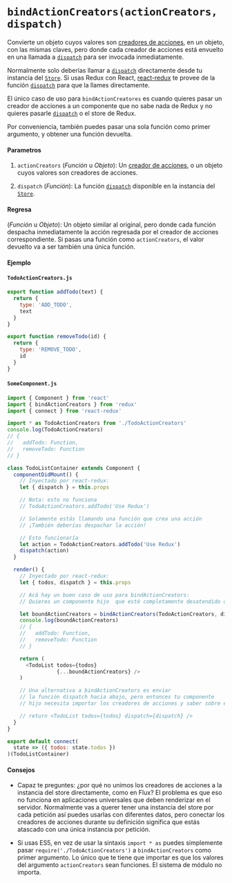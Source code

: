 # `bindActionCreators(actionCreators, dispatch)`

Convierte un objeto cuyos valores son [creadores de acciones](../glosario.md#creador-de-acciones), en un objeto, con las mismas claves, pero donde cada creador de acciones está envuelto en una llamada a [`dispatch`](./Store.md#dispatch) para ser invocada inmediatamente.

Normalmente solo deberías llamar a [`dispatch`](./Store.md#dispatch) directamente desde tu instancia del [`Store`](./Store.md). Si usas Redux con React, [react-redux](https://github.com/gaearon/react-redux) te provee de la función [`dispatch`](Store.md#dispatch) para que la llames directamente.

El único caso de uso para `bindActionCreatores` es cuando quieres pasar un creador de acciones a un componente que no sabe nada de Redux y no quieres pasarle [`dispatch`](./Store.md#dispatch) o el store de Redux.

Por conveniencia, también puedes pasar una sola función como primer argumento, y obtener una función devuelta.

#### Parametros

1. `actionCreators` (*Función* u *Objeto*): Un [creador de acciones](../glosario.md#creador-de-acciones), o un objeto cuyos valores son creadores de acciones.

2. `dispatch` (*Función*):  La función [`dispatch`](./Store.md#dispatch) disponible en la instancia del [`Store`](./Store.md).

#### Regresa

(*Función* u *Objeto*): Un objeto similar al original, pero donde cada función despacha inmediatamente la acción regresada por el creador de acciones correspondiente. Si pasas una función como `actionCreators`, el valor devuelto va a ser también una única función.

#### Ejemplo

#### `TodoActionCreators.js`

```js
export function addTodo(text) {
  return {
    type: 'ADD_TODO',
    text
  }
}

export function removeTodo(id) {
  return {
    type: 'REMOVE_TODO',
    id
  }
}
```

#### `SomeComponent.js`

```js
import { Component } from 'react'
import { bindActionCreators } from 'redux'
import { connect } from 'react-redux'

import * as TodoActionCreators from './TodoActionCreators'
console.log(TodoActionCreators)
// {
//   addTodo: Function,
//   removeTodo: Function
// }

class TodoListContainer extends Component {
  componentDidMount() {
    // Inyectado por react-redux:
    let { dispatch } = this.props

    // Nota: esto no funciona
    // TodoActionCreators.addTodo('Use Redux')

    // Solamente estás llamando una función que crea una acción
    // ¡También deberías despachar la acción!

    // Esto funcionaría
    let action = TodoActionCreators.addTodo('Use Redux')
    dispatch(action)
  }

  render() {
    // Inyectado por react-redux:
    let { todos, dispatch } = this.props

    // Acá hay un buen caso de uso para bindActionCreators:
    // Quieres un componente hijo  que esté completamente desatendido de Redux

    let boundActionCreators = bindActionCreators(TodoActionCreators, dispatch)
    console.log(boundActionCreators)
    // {
    //   addTodo: Function,
    //   removeTodo: Function
    // }

    return (
      <TodoList todos={todos}
                {...boundActionCreators} />
    )

    // Una alternativa a bindActionCreators es enviar
    // la función dispatch hacia abajo, pero entonces tu componente
    // hijo necesita importar los creadores de acciones y saber sobre ellos

    // return <TodoList todos={todos} dispatch={dispatch} />
  }
}

export default connect(
  state => ({ todos: state.todos })
)(TodoListContainer)
```

#### Consejos

* Capaz te preguntes: ¿por qué no unimos los creadores de acciones a la instancia del store directamente, como en Flux? El problema es que eso no funciona en aplicaciones universales que deben renderizar en el servidor. Normalmente vas a querer tener una instancia del store por cada petición así puedes usarlas con diferentes datos, pero conectar los creadores de acciones durante su definición significa que estás atascado con una única instancia por petición.

* Si usas ES5, en vez de usar la sintaxis `import * as` puedes simplemente pasar `require('./TodoActionCreators')` a `bindActionCreators` como primer argumento. Lo único que te tiene que importar es que los valores del argumento `actionCreators` sean funciones. El sistema de módulo no importa.
